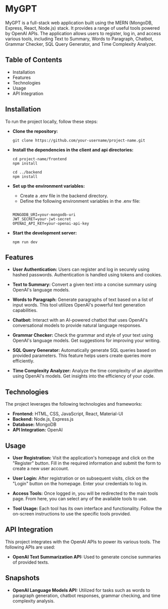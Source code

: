 # MyGPT
MyGPT is a full-stack web application built using the MERN (MongoDB, Express, React, Node.js) stack. It provides a range of useful tools powered by OpenAI APIs. The application allows users to register, log in, and access various tools, including Text to Summary, Words to Paragraph, Chatbot, Grammar Checker, SQL Query Generator, and Time Complexity Analyzer.

## Table of Contents
+ Installation
+ Features
+ Technologies
+ Usage
+ API Integration

## Installation
To run the project locally, follow these steps:

+ **Clone the repository:**
   ```
   git clone https://github.com/your-username/project-name.git
   ```
+ **Install the dependencies in the client and api directories:**

   ```
   cd project-name/frontend
   npm install

   cd ../backend
   npm install
   ```
+ **Set up the environment variables:**
   - Create a .env file in the backend directory.
   - Define the following environment variables in the .env file:
     
   ```
   
   MONGODB_URI=your-mongodb-uri
   JWT_SECRET=your-jwt-secret
   OPENAI_API_KEY=your-openai-api-key
   ```

+ **Start the development server:**
   ```
   npm run dev
   ```

## Features
+ **User Authentication:** Users can register and log in securely using hashed passwords. Authentication is handled using tokens and cookies.
  
+ **Text to Summary:** Convert a given text into a concise summary using OpenAI's language models.
  
+ **Words to Paragraph:** Generate paragraphs of text based on a list of input words. This tool utilizes OpenAI's powerful text generation capabilities.
  
+ **Chatbot:** Interact with an AI-powered chatbot that uses OpenAI's conversational models to provide natural language responses.
  
+ **Grammar Checker:** Check the grammar and style of your text using OpenAI's language models. Get suggestions for improving your writing.
  
+ **SQL Query Generator:** Automatically generate SQL queries based on provided parameters. This feature helps users create queries more efficiently.
  
+ **Time Complexity Analyzer:** Analyze the time complexity of an algorithm using OpenAI's models. Get insights into the efficiency of your code.

## Technologies
The project leverages the following technologies and frameworks:

+ **Frontend:** HTML, CSS, JavaScript, React, Material-UI
+ **Backend:** Node.js, Express.js
+ **Database:** MongoDB
+ **API Integration:** OpenAI

## Usage
+ **User Registration:** Visit the application's homepage and click on the "Register" button. Fill in the required information and submit the form to create a new user account.

+ **User Login:** After registration or on subsequent visits, click on the "Login" button on the homepage. Enter your credentials to log in.

+ **Access Tools:** Once logged in, you will be redirected to the main tools page. From here, you can select any of the available tools to use.

+ **Tool Usage:** Each tool has its own interface and functionality. Follow the on-screen instructions to use the specific tools provided.

## API Integration
This project integrates with the OpenAI APIs to power its various tools. The following APIs are used:
+ **OpenAI Text Summarization API:** Used to generate concise summaries of provided texts.

## Snapshots


+ **OpenAI Language Models API:** Utilized for tasks such as words to paragraph generation, chatbot responses, grammar checking, and time complexity analysis.

